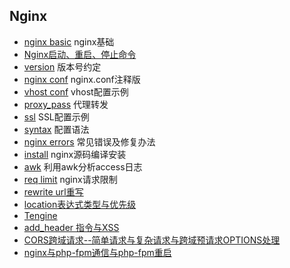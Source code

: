 ## Nginx
- [nginx basic](nginx_basic.md) nginx基础
- [Nginx启动、重启、停止命令](command.md)
- [version](version.md) 版本号约定
- [nginx conf](nginx.conf.md) nginx.conf注释版
- [vhost conf](vhost.md) vhost配置示例
- [proxy_pass](proxy_pass.md) 代理转发
- [ssl](ssl.md) SSL配置示例
- [syntax](syntax.md) 配置语法
- [nginx errors](nginx_errors.md) 常见错误及修复办法
- [install](install.md) nginx源码编译安装
- [awk](awk.md) 利用awk分析access日志
- [req limit](limit.md) nginx请求限制
- [rewrite url重写](rewrite.md)
- [location表达式类型与优先级](location.md)
- [Tengine](tengine.md)
- [add_header 指令与XSS](add_header.md)
- [CORS跨域请求--简单请求与复杂请求与跨域预请求OPTIONS处理](CORS.md)
- [nginx与php-fpm通信与php-fpm重启](php-fpm.md)
